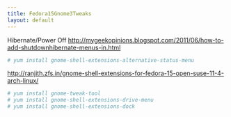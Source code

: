 ```yaml
---
title: Fedora15Gnome3Tweaks
layout: default
---
```


Hibernate/Power Off
<http://mygeekopinions.blogspot.com/2011/06/how-to-add-shutdownhibernate-menus-in.html>

``` bash
# yum install gnome-shell-extensions-alternative-status-menu
```

<http://ranjith.zfs.in/gnome-shell-extensions-for-fedora-15-open-suse-11-4-arch-linux/>

``` bash
# yum install gnome-tweak-tool
# yum install gnome-shell-extensions-drive-menu
# yum install gnome-shell-extensions-dock
```

